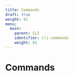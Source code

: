 ```yaml
---
title: Commands
draft: true
weight: 81
menu:
  main:
    parent: CLI
    identifier: cli-commands
    weight: 81
---
```


# Commands

<!-- TODO: Create section similar to flynt --help. List all commands and what they do.  -->
